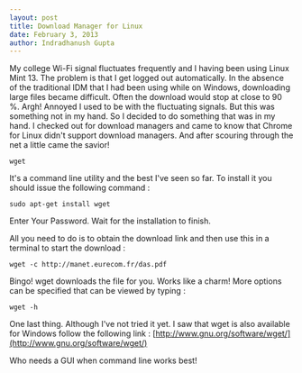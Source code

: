 ```yaml
---
layout: post
title: Download Manager for Linux
date: February 3, 2013
author: Indradhanush Gupta
---
```


My college Wi-Fi signal fluctuates frequently and I having been using Linux Mint 13. The problem is that I get logged out automatically. In the absence of the traditional IDM that I had been using while on Windows, downloading large files became difficult. Often the download would stop at close to 90 %. Argh! Annoyed I used to be with the fluctuating signals. But this was something not in my hand. So I decided to do something that was in my hand. I checked out for download managers and came to know that Chrome for Linux didn't support download managers. And after scouring through the net a little came the savior!

    wget

It's a command line utility and the best I've seen so far. To install it you should issue the following command :

    sudo apt-get install wget

Enter Your Password. Wait for the installation to finish.

All you need to do is to obtain the download link and then use this in a terminal to start the download :

    wget -c http://manet.eurecom.fr/das.pdf

Bingo! wget downloads the file for you. Works like a charm! More options can be specified that can be viewed by typing :

    wget -h

One last thing. Although I've not tried it yet. I saw that wget is also available for Windows follow the following link : [http://www.gnu.org/software/wget/](http://www.gnu.org/software/wget/)

Who needs a GUI when command line works best!

